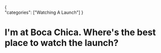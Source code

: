 {    
    "categories": ["Watching A Launch"]
}

# I'm at Boca Chica. Where's the best place to watch the launch?
